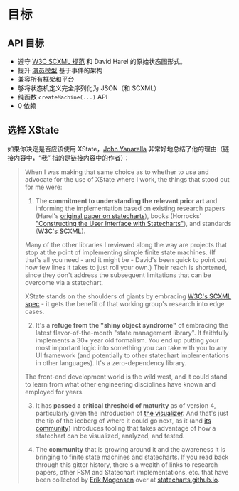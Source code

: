 # 目标

## API 目标

- 遵守 [W3C SCXML 规范](https://www.w3.org/TR/scxml/) 和 David Harel 的原始状态图形式。
- 提升 [演员模型](https://en.wikipedia.org/wiki/Actor_model) 基于事件的架构
- 兼容所有框架和平台
- 够将状态机定义完全序列化为 JSON（和 SCXML）
- 纯函数 `createMachine(...)` API
- 0 依赖

## 选择 XState

如果你决定是否应该使用 XState，[John Yanarella](https://github.com/CodeCatalyst) 非常好地总结了他的理由（链接内容中，“我” 指的是链接内容中的作者）：

> When I was making that same choice as to whether to use and advocate for the use of XState where I work, the things that stood out for me were:
>
> 1. The **commitment to understanding the relevant prior art** and informing the implementation based on existing research papers (Harel's [original paper on statecharts](https://www.sciencedirect.com/science/article/pii/0167642387900359/pdf)), books (Horrocks' ["Constructing the User Interface with Statecharts"](https://www.amazon.com/Constructing-User-Interface-Statecharts-Horrocks/dp/0201342782/ref=sr_1_3?ie=UTF8&qid=1548690916&sr=8-3&keywords=statecharts)), and standards ([W3C's SCXML](https://www.w3.org/TR/scxml/)).
>
> Many of the other libraries I reviewed along the way are projects that stop at the point of implementing simple finite state machines. (If that's all you need - and it might be - David's been quick to point out how few lines it takes to just roll your own.) Their reach is shortened, since they don't address the subsequent limitations that can be overcome via a statechart.
>
> XState stands on the shoulders of giants by embracing [W3C's SCXML spec](https://www.w3.org/TR/scxml/) - it gets the benefit of that working group's research into edge cases.
>
> 2. It's a **refuge from the "shiny object syndrome"** of embracing the latest flavor-of-the-month "state management library". It faithfully implements a 30+ year old formalism. You end up putting your most important logic into something you can take with you to any UI framework (and potentially to other statechart implementations in other languages). It's a zero-dependency library.
>
> The front-end development world is the wild west, and it could stand to learn from what other engineering disciplines have known and employed for years.
>
> 3. It has **passed a critical threshold of maturity** as of version 4, particularly given the introduction of [the visualizer](https://statecharts.github.io/xstate-viz). And that's just the tip of the iceberg of where it could go next, as it (and [its community](https://github.com/statelyai/xstate/discussions)) introduces tooling that takes advantage of how a statechart can be visualized, analyzed, and tested.
>
> 4. The **community** that is growing around it and the awareness it is bringing to finite state machines and statecharts. If you read back through this gitter history, there's a wealth of links to research papers, other FSM and Statechart implementations, etc. that have been collected by [Erik Mogensen](https://twitter.com/mogsie) over at [statecharts.github.io](https://statecharts.github.io).
